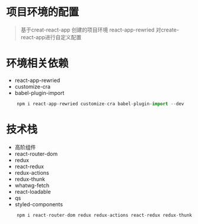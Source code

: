 # 项目环境的配置
> 基于creat-react-app 创建的项目环境
> react-app-rewried 对create-react-app进行自定义配置

# 环境相关依赖
- react-app-rewried
- customize-cra
- babel-plugin-import

```javascript
    npm i react-app-rewried customize-cra babel-plugin-import --dev
```

# 技术栈
- 高阶组件
- react-router-dom
- redux
- react-redux
- redux-actions
- redux-thunk
- whatwg-fetch
- react-loadable
- qs
- styled-components

```javascript
    npm i react-router-dom redux redux-actions react-redux redux-thunk whatwg-fetch react-loadable qs styled-components
```